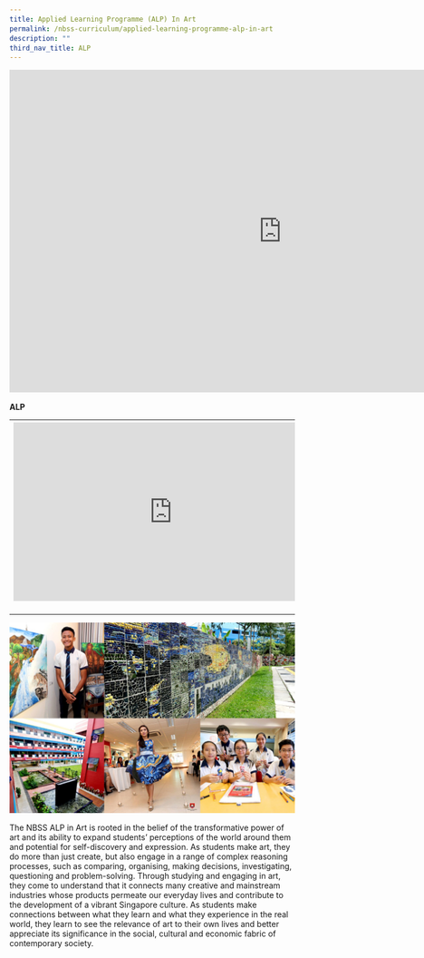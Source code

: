 ```yaml
---
title: Applied Learning Programme (ALP) In Art
permalink: /nbss-curriculum/applied-learning-programme-alp-in-art
description: ""
third_nav_title: ALP
---
```

<iframe src="https://docs.google.com/presentation/d/e/2PACX-1vRx-FLAxv1HN9Y5joXgzC3XU9m33o6Z8xCt8JsPadG6ar9lW1Ww9m9iCxuQow2nL3-so1fu9QgS95GB/embed?start=false&loop=false&delayms=10000" frameborder="0" width="960" height="569" allowfullscreen="true"></iframe>
<p><strong>ALP</strong></p>
<table>
<tbody>
<tr>
<th><iframe src="https://www.youtube.com/embed/g595XP8c4QE" width="560" height="315" frameborder="0" allowfullscreen="allowfullscreen" data-mce-fragment="1"></iframe><br /><br /></th>
<th><iframe src="https://www.youtube.com/embed/N39b4HrG_RQ" width="560" height="315" frameborder="0" allowfullscreen="allowfullscreen" data-mce-fragment="1"></iframe></th>
<th><iframe src="https://www.youtube.com/embed/Qm-hEMjFoZ8" width="560" height="315" frameborder="0" allowfullscreen="allowfullscreen" data-mce-fragment="1"></iframe></th>
</tr>
</tbody>
</table>
<p>
<a href="https://www.youtube.com/watch?v=g595XP8c4QE&feature=youtu.be"><img src="/images/alp1.jpg"></a>
</p>
<p>The NBSS ALP in Art is rooted in the belief of the transformative power of art and its ability to expand students&rsquo; perceptions of the world around them and potential for self-discovery and expression. As students make art, they do more than just create, but also engage in a range of complex reasoning processes, such as comparing, organising, making decisions, investigating, questioning and problem-solving. Through studying and engaging in art, they come to understand that it connects many creative and mainstream industries whose products permeate our everyday lives and contribute to the development of a vibrant Singapore culture. As students make connections between what they learn and what they experience in the real world, they learn to see the relevance of art to their own lives and better appreciate its significance in the social, cultural and economic fabric of contemporary society.</p>